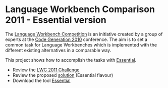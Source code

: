 # Language Workbench Comparison 2011 - Essential version #

The [Language Workbench Competition](http://www.languageworkbenches.net) is an initiative created by a group of experts at the [Code Generation 2010](http://www.codegeneration.net/cg2010/) conference. The aim is to set a common task for Language Workbenches which is implemented with the different existing alternatives in a comparable way.

This project shows how to accomplish the tasks with [Essential](http://pjmolina.com/metalevel/essential).

  * Review the [LWC 2011 Challenge](http://www.languageworkbenches.net/LWCTask-1.0.pdf)
  * Review the proposed [solution](http://lwc11-essential.googlecode.com/files/lwc11-essential.pdf) (Essential flavour)
  * Download the tool [Essential](http://pjmolina.com/essential/download-eval)
